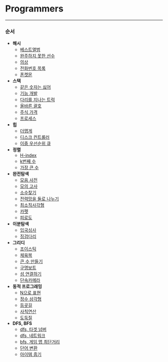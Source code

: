 # Programmers

***

### 순서

- **해시**
  - [베스트앨범](https://github.com/Lee-HyeongSeok/Programmers/blob/main/%ED%95%B4%EC%8B%9C/%EB%B2%A0%EC%8A%A4%ED%8A%B8%EC%95%A8%EB%B2%94.md)
  - [완주하지 못한 선수](https://github.com/Lee-HyeongSeok/Programmers/blob/main/%ED%95%B4%EC%8B%9C/%EC%99%84%EC%A3%BC%ED%95%98%EC%A7%80%20%EB%AA%BB%ED%95%9C%20%EC%84%A0%EC%88%98.md)
  - [의상](https://github.com/Lee-HyeongSeok/Programmers/blob/main/%ED%95%B4%EC%8B%9C/%EC%9D%98%EC%83%81.md)
  - [전화번호 목록](https://github.com/Lee-HyeongSeok/Programmers/blob/main/%ED%95%B4%EC%8B%9C/%EC%A0%84%ED%99%94%EB%B2%88%ED%98%B8%20%EB%AA%A9%EB%A1%9D.md)
  - [폰켓몬](https://github.com/Lee-HyeongSeok/Programmers/blob/main/%ED%95%B4%EC%8B%9C/%ED%8F%B0%EC%BC%93%EB%AA%AC.md)
- **스택**
  - [같은 숫자는 싫어](https://github.com/Lee-HyeongSeok/Programmers/blob/main/%EC%8A%A4%ED%83%9D/%EA%B0%99%EC%9D%80%20%EC%88%AB%EC%9E%90%EB%8A%94%20%EC%8B%AB%EC%96%B4.md)
  - [기능 개발](https://github.com/Lee-HyeongSeok/Programmers/blob/main/%EC%8A%A4%ED%83%9D/%EA%B8%B0%EB%8A%A5%EA%B0%9C%EB%B0%9C.md)
  - [다리를 지나는 트럭](https://github.com/Lee-HyeongSeok/Programmers/blob/main/%EC%8A%A4%ED%83%9D/%EB%8B%A4%EB%A6%AC%EB%A5%BC%20%EC%A7%80%EB%82%98%EB%8A%94%20%ED%8A%B8%EB%9F%AD.md)
  - [올바른 괄호](https://github.com/Lee-HyeongSeok/Programmers/blob/main/%EC%8A%A4%ED%83%9D/%EC%98%AC%EB%B0%94%EB%A5%B8%20%EA%B4%84%ED%98%B8.md)
  - [주식 가격](https://github.com/Lee-HyeongSeok/Programmers/blob/main/%EC%8A%A4%ED%83%9D/%EC%A3%BC%EC%8B%9D%EA%B0%80%EA%B2%A9.md)
  - [프로세스](https://github.com/Lee-HyeongSeok/Programmers/blob/main/%EC%8A%A4%ED%83%9D/%ED%94%84%EB%A1%9C%EC%84%B8%EC%8A%A4.md)
- **힙**
  - [더맵게](https://github.com/Lee-HyeongSeok/Programmers/blob/main/%ED%9E%99/%EB%8D%94%EB%A7%B5%EA%B2%8C.md)
  - [디스크 컨트롤러](https://github.com/Lee-HyeongSeok/Programmers/blob/main/%ED%9E%99/%EB%94%94%EC%8A%A4%ED%81%AC%20%EC%BB%A8%ED%8A%B8%EB%A1%A4%EB%9F%AC.md)
  - [이중 우선순위 큐](https://github.com/Lee-HyeongSeok/Programmers/blob/main/%ED%9E%99/%EC%9D%B4%EC%A4%91%EC%9A%B0%EC%84%A0%EC%88%9C%EC%9C%84%ED%81%90.md)
- **정렬**
  - [H-index](https://github.com/Lee-HyeongSeok/Programmers/blob/main/%EC%A0%95%EB%A0%AC/H-Index.md)
  - [k번째 수](https://github.com/Lee-HyeongSeok/Programmers/blob/main/%EC%A0%95%EB%A0%AC/K%EB%B2%88%EC%A7%B8%EC%88%98.md)
  - [가장 큰 수](https://github.com/Lee-HyeongSeok/Programmers/blob/main/%EC%A0%95%EB%A0%AC/%EA%B0%80%EC%9E%A5%20%ED%81%B0%20%EC%88%98.md)
- **완전탐색**
  - [모음 사전](https://github.com/Lee-HyeongSeok/Programmers/blob/main/%EC%99%84%EC%A0%84%ED%83%90%EC%83%89/%EB%AA%A8%EC%9D%8C%EC%82%AC%EC%A0%84.md)
  - [모의 고사](https://github.com/Lee-HyeongSeok/Programmers/blob/main/%EC%99%84%EC%A0%84%ED%83%90%EC%83%89/%EB%AA%A8%EC%9D%98%EA%B3%A0%EC%82%AC.md)
  - [소수찾기](https://github.com/Lee-HyeongSeok/Programmers/blob/main/%EC%99%84%EC%A0%84%ED%83%90%EC%83%89/%EC%86%8C%EC%88%98%EC%B0%BE%EA%B8%B0.md)
  - [전력망을 둘로 나누기](https://github.com/Lee-HyeongSeok/Programmers/blob/main/%EC%99%84%EC%A0%84%ED%83%90%EC%83%89/%EC%A0%84%EB%A0%A5%EB%A7%9D%EC%9D%84%20%EB%91%98%EB%A1%9C%20%EB%82%98%EB%88%84%EA%B8%B0.md)
  - [최소직사각형](https://github.com/Lee-HyeongSeok/Programmers/blob/main/%EC%99%84%EC%A0%84%ED%83%90%EC%83%89/%EC%B5%9C%EC%86%8C%EC%A7%81%EC%82%AC%EA%B0%81%ED%98%95.md)
  - [카펫](https://github.com/Lee-HyeongSeok/Programmers/blob/main/%EC%99%84%EC%A0%84%ED%83%90%EC%83%89/%EC%B9%B4%ED%8E%AB.md)
  - [피로도](https://github.com/Lee-HyeongSeok/Programmers/blob/main/%EC%99%84%EC%A0%84%ED%83%90%EC%83%89/%ED%94%BC%EB%A1%9C%EB%8F%84.md)
- **이분탐색**
  - [입국심사](https://github.com/Lee-HyeongSeok/Programmers/blob/main/%EC%9D%B4%EB%B6%84%ED%83%90%EC%83%89/%EC%9E%85%EA%B5%AD%EC%8B%AC%EC%82%AC.md)
  - [징검다리](https://github.com/Lee-HyeongSeok/Programmers/blob/main/%EC%9D%B4%EB%B6%84%ED%83%90%EC%83%89/%EC%A7%95%EA%B2%80%EB%8B%A4%EB%A6%AC.md)
- **그리디**
  - [조이스틱](https://github.com/Lee-HyeongSeok/Programmers/blob/main/%EA%B7%B8%EB%A6%AC%EB%94%94/%EC%A1%B0%EC%9D%B4%EC%8A%A4%ED%8B%B1.md)
  - [체육복](https://github.com/Lee-HyeongSeok/Programmers/blob/main/%EA%B7%B8%EB%A6%AC%EB%94%94/%EC%B2%B4%EC%9C%A1%EB%B3%B5.md)
  - [큰 수 만들기](https://github.com/Lee-HyeongSeok/Programmers/blob/main/%EA%B7%B8%EB%A6%AC%EB%94%94/%ED%81%B0%20%EC%88%98%20%EB%A7%8C%EB%93%A4%EA%B8%B0.md)
  - [구명보트](https://github.com/Lee-HyeongSeok/Programmers/blob/main/%EA%B7%B8%EB%A6%AC%EB%94%94/%EA%B5%AC%EB%AA%85%EB%B3%B4%ED%8A%B8.md)
  - [섬 연결하기](https://github.com/Lee-HyeongSeok/Programmers/blob/main/%EA%B7%B8%EB%A6%AC%EB%94%94/%EC%84%AC%20%EC%97%B0%EA%B2%B0%ED%95%98%EA%B8%B0.md)
  - [단속카메라](https://github.com/Lee-HyeongSeok/Programmers/blob/main/%EA%B7%B8%EB%A6%AC%EB%94%94/%EB%8B%A8%EC%86%8D%EC%B9%B4%EB%A9%94%EB%9D%BC.md)
- **동적 프로그래밍**
  - [N으로 표현](https://github.com/Lee-HyeongSeok/Programmers/blob/main/%EB%8F%99%EC%A0%81%20%ED%94%84%EB%A1%9C%EA%B7%B8%EB%9E%98%EB%B0%8D/N%EC%9C%BC%EB%A1%9C%20%ED%91%9C%ED%98%84.md)
  - [정수 삼각형](https://github.com/Lee-HyeongSeok/Programmers/blob/main/%EB%8F%99%EC%A0%81%20%ED%94%84%EB%A1%9C%EA%B7%B8%EB%9E%98%EB%B0%8D/%EC%A0%95%EC%88%98%20%EC%82%BC%EA%B0%81%ED%98%95.md)
  - [등굣길](https://github.com/Lee-HyeongSeok/Programmers/blob/main/%EB%8F%99%EC%A0%81%20%ED%94%84%EB%A1%9C%EA%B7%B8%EB%9E%98%EB%B0%8D/%EB%93%B1%EA%B5%A3%EA%B8%B8.md)
  - [사칙연산](https://github.com/Lee-HyeongSeok/Programmers/blob/main/%EB%8F%99%EC%A0%81%20%ED%94%84%EB%A1%9C%EA%B7%B8%EB%9E%98%EB%B0%8D/%EC%82%AC%EC%B9%99%EC%97%B0%EC%82%B0.md)
  - [도둑질](https://github.com/Lee-HyeongSeok/Programmers/blob/main/%EB%8F%99%EC%A0%81%20%ED%94%84%EB%A1%9C%EA%B7%B8%EB%9E%98%EB%B0%8D/%EB%8F%84%EB%91%91%EC%A7%88.md)
- **DFS, BFS**
  - [dfs, 타겟 넘버](https://github.com/Lee-HyeongSeok/Programmers/blob/main/DFS%2C%20BFS/%ED%83%80%EA%B2%9F%20%EB%84%98%EB%B2%84.md)
  - [dfs, 네트워크](https://github.com/Lee-HyeongSeok/Programmers/blob/main/DFS%2C%20BFS/%EB%84%A4%ED%8A%B8%EC%9B%8C%ED%81%AC.md)
  - [bfs, 게임 맵 최단거리](https://github.com/Lee-HyeongSeok/Programmers/blob/main/DFS%2C%20BFS/%EA%B2%8C%EC%9E%84%20%EB%A7%B5%20%EC%B5%9C%EB%8B%A8%EA%B1%B0%EB%A6%AC.md)
  - [단어 변환](https://github.com/Lee-HyeongSeok/Programmers/blob/main/DFS%2C%20BFS/%EB%8B%A8%EC%96%B4%20%EB%B3%80%ED%99%98.md)
  - [아이템 줍기](https://github.com/Lee-HyeongSeok/Programmers/blob/main/DFS%2C%20BFS/%EC%95%84%EC%9D%B4%ED%85%9C%20%EC%A4%8D%EA%B8%B0.md)

